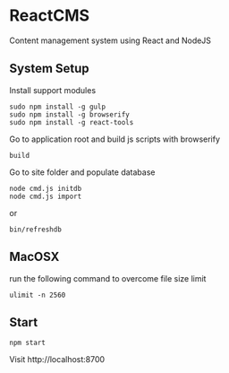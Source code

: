 ReactCMS
========
Content management system using React and NodeJS

System Setup
------------

Install support modules
```
sudo npm install -g gulp
sudo npm install -g browserify
sudo npm install -g react-tools
```

Go to application root and build js scripts with browserify

```
build
```


Go to site folder and populate database

```
node cmd.js initdb
node cmd.js import
```
or
```
bin/refreshdb
```


MacOSX
------

run the following command to overcome file size limit
```
ulimit -n 2560
```

Start
-----

```
npm start
```

Visit http://localhost:8700

